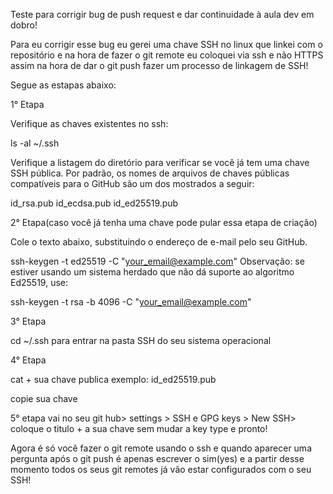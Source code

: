 Teste para corrigir bug de push request e dar continuidade à aula dev em dobro!

Para eu corrigir esse bug eu gerei uma chave SSH no linux que linkei com o repositório e na hora de fazer o git remote eu coloquei via ssh e não HTTPS assim na hora de dar o git push fazer um processo de linkagem de SSH!

Segue as estapas abaixo: 

1° Etapa 

Verifique as chaves existentes no ssh:

ls -al ~/.ssh

Verifique a listagem do diretório para verificar se você já tem uma chave SSH pública. Por padrão, os nomes de arquivos de chaves públicas compatíveis para o GitHub são um dos mostrados a seguir:

id_rsa.pub
id_ecdsa.pub
id_ed25519.pub


2° Etapa(caso você já tenha uma chave pode pular essa etapa de criação)

Cole o texto abaixo, substituindo o endereço de e-mail pelo seu GitHub.

ssh-keygen -t ed25519 -C "your_email@example.com"
Observação: se estiver usando um sistema herdado que não dá suporte ao algoritmo Ed25519, use:

 ssh-keygen -t rsa -b 4096 -C "your_email@example.com"

 3° Etapa

 cd ~/.ssh para entrar na pasta SSH do seu sistema operacional

 4° Etapa

 cat + sua chave publica exemplo: id_ed25519.pub 

 copie sua chave

 5° etapa vai no seu git hub> settings > SSH e GPG keys > New SSH> coloque o titulo + a sua chave sem mudar a key type e pronto!

Agora é só você fazer o git remote usando o ssh e quando aparecer uma pergunta após o git push é apenas escrever o sim(yes) e a partir desse momento todos os seus git remotes já vão estar configurados com o seu SSH!
